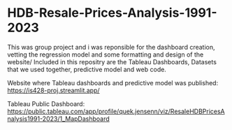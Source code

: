 # HDB-Resale-Prices-Analysis-1991-2023

This was group project and i was reponsible for the dashboard creation, vetting the regression model and some formatting and design of the website/
Included in this repositry are the Tableau Dashboards, Datasets that we used together, predictive model and web code.

Website where Tableau dashboards and predictive model was published: https://is428-proj.streamlit.app/

Tableau Public Dashboard: https://public.tableau.com/app/profile/quek.jensenn/viz/ResaleHDBPricesAnalysis1991-2023/1_MapDashboard 

